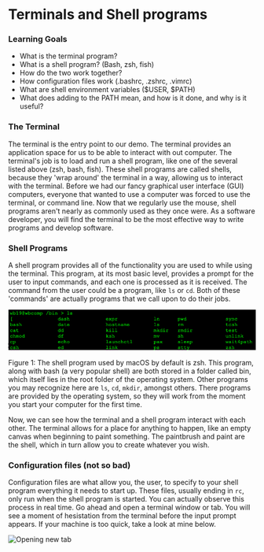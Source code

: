 # Terminals and Shell programs

### Learning Goals
- What is the terminal program?
- What is a shell program? (Bash, zsh, fish)
- How do the two work together?
- How configuration files work (.bashrc, .zshrc, .vimrc)
- What are shell environment variables ($USER, $PATH)
- What does adding to the PATH mean, and how is it done, and why is it useful?

### The Terminal

The terminal is the entry point to our demo. The terminal provides an application space for us to be able to
interact with out computer. The terminal's job is to load and run a shell program, like one of the several
listed above (zsh, bash, fish). These shell programs are called shells, because they 'wrap around' the terminal
in a way, allowing us to interact with the terminal. Before we had our fancy graphical user interface (GUI)
computers, everyone that wanted to use a computer was forced to use the terminal, or command line. Now that we
regularly use the mouse, shell programs aren't nearly as commonly used as they once were. As a software
developer, you will find the terminal to be the most effective way to write programs and develop software.

### Shell Programs

A shell program provides all of the functionality you are used to while using the terminal. This program,
at its most basic level, provides a prompt for the user to input commands, and each one is processed as it
is received. The command from the user could be a program, like `ls` or `cd`. Both of these 'commands' are 
actually programs that we call upon to do their jobs. 

![Screenshot](./assets/Screen-Shot-2022-10-25-at-12.45.05-PM.png)

Figure 1: The shell program used by macOS by default is zsh. This program, along with bash (a very popular shell)
are both stored in a folder called bin, which itself lies in the root folder of the operating system. Other
programs you may recognize here are `ls`, `cd`, `mkdir`, amongst others. There programs are provided by the
operating system, so they will work from the moment you start your computer for the first time.

Now, we can see how the terminal and a shell program interact with each other. The terminal allows for a place
for anything to happen, like an empty canvas when beginning to paint something. The paintbrush and paint are 
the shell, which in turn allow you to create whatever you wish. 

### Configuration files (not so bad)

Configuration files are what allow you, the user, to specify to your shell program everything it needs to 
start up. These files, usually ending in `rc`, only run when the shell program is started. You can actually
observe this process in real time. Go ahead and open a terminal window or tab. You will see a moment of hesistation
from the terminal before the input prompt appears. If your machine is too quick, take a look at mine below.


![Opening new tab](./assets/new-tab.gif.gif)
